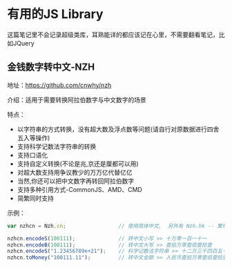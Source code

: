 # 有用的JS Library
这篇笔记里不会记录超级类库，耳熟能详的都应该记在心里，不需要翻看笔记，比如JQuery

## 金钱数字转中文-NZH

地址：https://github.com/cnwhy/nzh

介绍：适用于需要转换阿拉伯数字与中文数字的场景

特点：

  - 以字符串的方式转换，没有超大数及浮点数等问题(请自行对原数据进行四舍五入等操作)
  - 支持科学记数法字符串的转换
  - 支持口语化
  - 支持自定义转换(不论是兆,京还是厘都可以用)
  - 对超大数支持用争议教少的万万亿代替亿亿
  - 当然,你还可以把中文数字再转回阿拉伯数字
  - 支持多种引用方式-CommonJS、AMD、CMD
  - 简繁同时支持

示例：
``` javascript
var nzhcn = Nzh.cn;                 // 使用简体中文,  另外有 Nzh.hk -- 繁体中文

nzhcn.encodeS(100111);              // 转中文小写 >> 十万零一百一十一
nzhcn.encodeB(100111);              // 转中文大写 >> 壹拾万零壹佰壹拾壹
nzhcn.encodeS("1.23456789e+21");    // 科学记数法字符串 >> 十二万三千四百五十六万万七千八百九十万亿
nzhcn.toMoney("100111.11");         // 转中文金额 >> 人民币壹拾万零壹佰壹拾壹元壹角壹分
```